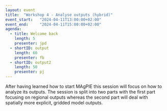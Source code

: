 ```yaml
---
layout: event
title:  "Workshop 4 - Analyse outputs (hybrid)"
event_start:   "2024-04-11T13:00:00+02:00"
event_end:     "2024-04-11T15:00:00+02:00"
agenda:
  - title: Welcome back
    length: 5
    presenter: jpd
  - shortID: output
    length: 60
    presenter: fb
  - shortID: output2
    length: 50
    presenter: pj
---
```


After having learned how to start MAgPIE this session will focus on how to analyze its outputs. The session is split into two parts with the first part focusing on regional outputs whereas the second part will deal with spatially more explicit, gridded model outputs.
